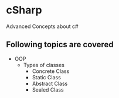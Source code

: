 # cSharp
Advanced Concepts about c#

## Following topics are covered 
- OOP
    - Types of classes 
        - Concrete Class 
        - Static Class 
        - Abstract Class
        - Sealed Class
   
